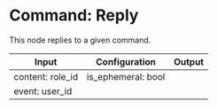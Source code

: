 # Command: Reply

This node replies to a given command.

| Input            | Configuration      | Output            |
| ---------------  | --------------     | -------------     |
| content: role_id | is_ephemeral: bool |                   |
| event: user_id   |                    |                   |

